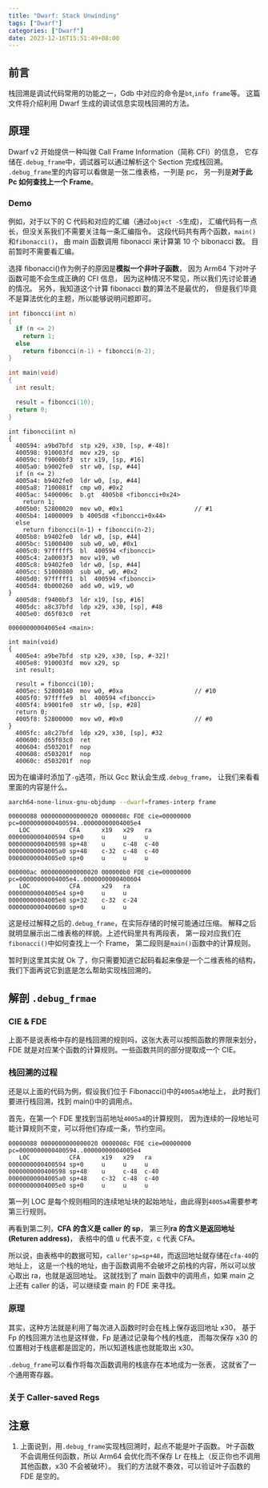 ```yaml
---
title: "Dwarf: Stack Unwinding"
tags: ["Dwarf"]
categories: ["Dwarf"]
date: 2023-12-16T15:51:49+08:00
---
```


## 前言

栈回溯是调试代码常用的功能之一，Gdb 中对应的命令是`bt`,`info frame`等。
这篇文件将介绍利用 Dwarf 生成的调试信息实现栈回溯的方法。

## 原理

Dwarf v2 开始提供一种叫做 Call Frame Information（简称 CFI）的信息，
它存储在`.debug_frame`中，调试器可以通过解析这个 Section 完成栈回溯。
`.debug_frame`里的内容可以看做是一张二维表格，一列是 pc，
另一列是**对于此 Pc 如何查找上一个 Frame**。

### Demo

例如，对于以下的 C 代码和对应的汇编（通过`object -S`生成)，
汇编代码有一点长，但没关系我们不需要关注每一条汇编指令。
这段代码共有两个函数，`main()`和`fibonacci()`，
由 main 函数调用 fibonacci 来计算第 10 个 bibonacci 数。
目前暂时不需要看汇编。

选择 fibonacci()作为例子的原因是**模拟一个非叶子函数**，
因为 Arm64 下对叶子函数可能不会生成正确的 CFI 信息，
因为这种情况不常见，所以我们先讨论普通的情况。
另外，我知道这个计算 fibonacci 数的算法不是最优的，
但是我们毕竟不是算法优化的主题，所以能够说明问题即可。

```c
int fiboncci(int n)
{
  if (n <= 2)
    return 1;
  else
    return fiboncci(n-1) + fiboncci(n-2);
}

int main(void)
{
  int result;

  result = fiboncci(10);
  return 0;
}
```

```assembly
int fiboncci(int n)
{
  400594: a9bd7bfd  stp x29, x30, [sp, #-48]!
  400598: 910003fd  mov x29, sp
  40059c: f9000bf3  str x19, [sp, #16]
  4005a0: b9002fe0  str w0, [sp, #44]
  if (n <= 2)
  4005a4: b9402fe0  ldr w0, [sp, #44]
  4005a8: 7100081f  cmp w0, #0x2
  4005ac: 5400006c  b.gt  4005b8 <fiboncci+0x24>
    return 1;
  4005b0: 52800020  mov w0, #0x1                    // #1
  4005b4: 14000009  b 4005d8 <fiboncci+0x44>
  else
    return fiboncci(n-1) + fiboncci(n-2);
  4005b8: b9402fe0  ldr w0, [sp, #44]
  4005bc: 51000400  sub w0, w0, #0x1
  4005c0: 97fffff5  bl  400594 <fiboncci>
  4005c4: 2a0003f3  mov w19, w0
  4005c8: b9402fe0  ldr w0, [sp, #44]
  4005cc: 51000800  sub w0, w0, #0x2
  4005d0: 97fffff1  bl  400594 <fiboncci>
  4005d4: 0b000260  add w0, w19, w0
}
  4005d8: f9400bf3  ldr x19, [sp, #16]
  4005dc: a8c37bfd  ldp x29, x30, [sp], #48
  4005e0: d65f03c0  ret

00000000004005e4 <main>:

int main(void)
{
  4005e4: a9be7bfd  stp x29, x30, [sp, #-32]!
  4005e8: 910003fd  mov x29, sp
  int result;

  result = fiboncci(10);
  4005ec: 52800140  mov w0, #0xa                    // #10
  4005f0: 97ffffe9  bl  400594 <fiboncci>
  4005f4: b9001fe0  str w0, [sp, #28]
  return 0;
  4005f8: 52800000  mov w0, #0x0                    // #0
}
  4005fc: a8c27bfd  ldp x29, x30, [sp], #32
  400600: d65f03c0  ret
  400604: d503201f  nop
  400608: d503201f  nop
  40060c: d503201f  nop
```

因为在编译时添加了`-g`选项，所以 Gcc 默认会生成`.debug_frame`，
让我们来看看里面的内容是什么。

```sh
aarch64-none-linux-gnu-objdump --dwarf=frames-interp frame
```

```
00000088 0000000000000020 0000008c FDE cie=00000000 pc=0000000000400594..00000000004005e4
   LOC           CFA      x19   x29   ra
0000000000400594 sp+0     u     u     u
0000000000400598 sp+48    u     c-48  c-40
00000000004005a0 sp+48    c-32  c-48  c-40
00000000004005e0 sp+0     u     u     u

000000ac 0000000000000020 000000b0 FDE cie=00000000 pc=00000000004005e4..0000000000400604
   LOC           CFA      x29   ra
00000000004005e4 sp+0     u     u
00000000004005e8 sp+32    c-32  c-24
0000000000400600 sp+0     u     u
```

这是经过解释之后的`.debug_frame`，在实际存储的时候可能通过压缩。
解释之后就明显展示出二维表格的样貌。上述代码里共有两段表，
第一段对应我们在`fibonacci()`中如何查找上一个 Frame，
第二段则是`main()`函数中的计算规则。

暂时到这里其实就 Ok 了，你只需要知道它起码看起来像是一个二维表格的结构，
我们下面再说它到底是怎么帮助实现栈回溯的。

## 解剖 `.debug_frmae`

### CIE & FDE

上面不是说表格中存的是栈回溯的规则吗，这张大表可以按照函数的界限来划分，
FDE 就是对应某个函数的计算规则。一些函数共同的部分提取成一个 CIE。

### 栈回溯的过程

还是以上面的代码为例，假设我们位于 Fibonacci()中的`4005a4`地址上，
此时我们要进行栈回溯，找到 main()中的调用点。

首先，在第一个 FDE 里找到当前地址`4005a4`的计算规则，
因为连续的一段地址可能计算规则不变，可以将他们存成一条，节约空间。

```
00000088 0000000000000020 0000008c FDE cie=00000000 pc=0000000000400594..00000000004005e4
   LOC           CFA      x19   x29   ra
0000000000400594 sp+0     u     u     u
0000000000400598 sp+48    u     c-48  c-40
00000000004005a0 sp+48    c-32  c-48  c-40
00000000004005e0 sp+0     u     u     u
```

第一列 LOC 是每个规则相同的连续地址块的起始地址，由此得到`4005a4`需要参考第三行规则。

再看到第二列，**CFA 的含义是 caller 的 sp**， 第三列**ra 的含义是返回地址(Returen address)**， 表格中的值 u 代表不变，c 代表 CFA。

所以说，由表格中的数据可知，`caller'sp=sp+48`，而返回地址就存储在`cfa-40`的地址上，
这是一个栈的地址，由于函数调用不会破坏之前栈的内容，所以可以放心取出 ra，也就是返回地址。
这就找到了 main 函数中的调用点，如果 main 之上还有 caller 的话，可以继续查 main 的 FDE 来寻找。

### 原理

其实，这种方法就是利用了每次进入函数时时会在栈上保存返回地址 x30，
基于 Fp 的栈回溯方法也是这样做，Fp 是通过记录每个栈的栈底，
而每次保存 x30 的位置相对于栈底都是固定的，所以知道栈底也就能取出 x30。

`.debug_frame`可以看作将每次函数调用的栈底存在本地成为一张表，
这就省了一个通用寄存器。

### 关于 Caller-saved Regs

## 注意

1. 上面说到，用`.debug_frame`实现栈回溯时，起点不能是叶子函数。
   叶子函数不会调用任何函数，所以 Arm64 会优化而不保存 Lr 在栈上（反正你也不调用其他函数，x30 不会被破坏）。
   我们的方法就不奏效，可以验证叶子函数的 FDE 是空的。
